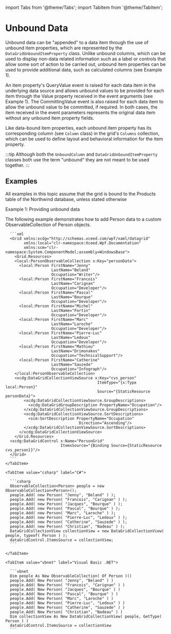 import Tabs from '@theme/Tabs';
import TabItem from '@theme/TabItem'; 

# Unbound Data

Unbound data can be "appended" to a data item through the use of unbound item properties, which are represented by the `DataGridUnboundItemProperty` class. Unlike unbound columns, which can be used to display non-data related information such as a label or controls that allow some sort of action to be carried out, unbound item properties can be used to provide additional data, such as calculated columns (see Example 1).

An item property's QueryValue event is raised for each data item in the underlying data source and allows unbound values to be provided for each item through the Value property received in the event arguments (see Example 1). The CommittingValue event is also raised for each data item to allow the unbound value to be committed, if required. In both cases, the item received in the event parameters represents the original data item without any unbound item property fields.

Like data-bound item properties, each unbound item property has its corresponding column (see `Column` class) in the grid's `Columns` collection, which can be used to define layout and behavioral information for the item property. 

:::tip
Although both the `UnboundColumn` and `DataGridUnboundItemProperty` classes both use the term "unbound" they are not meant to be used together.
:::

## Examples

All examples in this topic assume that the grid is bound to the Products table of the Northwind database, unless stated otherwise

Example 1: Providing unbound data

The following example demonstrates how to add Person data to a custom ObservableCollection of Person objects. 

<Tabs>
    <TabItem value="xml" label="XAML" default>

      ```xml
      <Grid xmlns:xcdg="http://schemas.xceed.com/wpf/xaml/datagrid"
            xmlns:local="clr-namespace:Xceed.Wpf.Documentation"
            xmlns:scm="clr-namespace:System.ComponentModel;assembly=WindowsBase">
        <Grid.Resources>
        <local:PersonObservableCollection x:Key="personData">
          <local:Person FirstName="Jenny"
                        LastName="Beland"
                        Occupation="Writer"/>
          <local:Person FirstName="Francois"
                        LastName="Carignan"
                        Occupation="Developer"/>
          <local:Person FirstName="Pascal"
                        LastName="Bourque"
                        Occupation="Developer"/>
          <local:Person FirstName="Michel"
                        LastName="Fortin"
                        Occupation="Developer"/>
          <local:Person FirstName="Marc"
                        LastName="Laroche"
                        Occupation="Developer"/>
          <local:Person FirstName="Pierre-Luc"
                        LastName="Ledoux"
                        Occupation="Developer"/>
          <local:Person FirstName="Mathieu"
                        LastName="Drimonakos"
                        Occupation="TechnicalSupport"/>
          <local:Person FirstName="Catherine"
                        LastName="Sauzede"
                        Occupation="Infograph"/>
        </local:PersonObservableCollection>
        <xcdg:DataGridCollectionViewSource x:Key="cvs_person"
                                            ItemType="{x:Type local:Person}"
                                            Source="{StaticResource personData}">
            <xcdg:DataGridCollectionViewSource.GroupDescriptions>
              <xcdg:DataGridGroupDescription PropertyName="Occupation"/>
            </xcdg:DataGridCollectionViewSource.GroupDescriptions>
            <xcdg:DataGridCollectionViewSource.SortDescriptions>
              <scm:SortDescription PropertyName="Occupation"
                                    Direction="Ascending"/>
            </xcdg:DataGridCollectionViewSource.SortDescriptions>
          </xcdg:DataGridCollectionViewSource>
        </Grid.Resources>
      <xcdg:DataGridControl x:Name="PersonGrid"
                            ItemsSource="{Binding Source={StaticResource cvs_person}}"/>
      </Grid>
      ```
    </TabItem>

    <TabItem value="csharp" label="C#">

      ```csharp
      ObservableCollection<Person> people = new ObservableCollection<Person>();
      people.Add( new Person( "Jenny", "Beland" ) );
      people.Add( new Person( "Francois", "Carignan" ) );
      people.Add( new Person( "Jacques", "Bourque" ) );
      people.Add( new Person( "Pascal", "Bourque" ) );
      people.Add( new Person( "Marc", "Laroche" ) );
      people.Add( new Person( "Pierre-Luc", "Ledoux" ) );
      people.Add( new Person( "Catherine", "Sauzede" ) );
      people.Add( new Person( "Christian", "Nadeau" ) );
      DataGridCollectionView collectionView = new DataGridCollectionView( people, typeof( Person ) );
      dataGridControl.ItemsSource = collectionView;
      ```

    </TabItem>

    <TabItem value="vbnet" label="Visual Basic .NET">

      ```vbnet
      Dim people As New ObservableCollection( Of Person )()
      people.Add( New Person( "Jenny", "Beland" ) )
      people.Add( New Person( "Francois", "Carignan" ) )
      people.Add( New Person( "Jacques", "Bourque" ) )
      people.Add( New Person( "Pascal", "Bourque" ) )
      people.Add( New Person( "Marc", "Laroche" ) )
      people.Add( New Person( "Pierre-Luc", "Ledoux" ) )
      people.Add( New Person( "Catherine", "Sauzede" ) )
      people.Add( New Person( "Christian", "Nadeau" ) )
      Dim collectionView As New DataGridCollectionView( people, GetType( Person ) )
      dataGridControl.ItemsSource = collectionView
      ```

  </TabItem>
</Tabs>